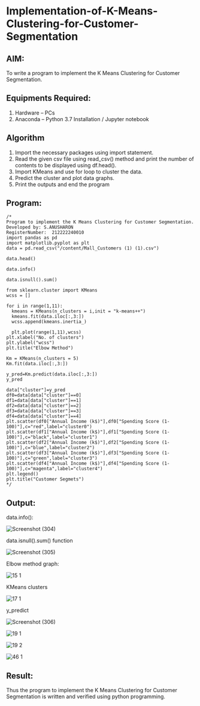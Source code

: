 # Implementation-of-K-Means-Clustering-for-Customer-Segmentation

## AIM:
To write a program to implement the K Means Clustering for Customer Segmentation.

## Equipments Required:
1. Hardware – PCs
2. Anaconda – Python 3.7 Installation / Jupyter notebook

## Algorithm
1. Import the necessary packages using import statement.
2. Read the given csv file using read_csv() method and print the number of contents to be displayed using df.head().
3. Import KMeans and use for loop to cluster the data.
4. Predict the cluster and plot data graphs.
5. Print the outputs and end the program
 
## Program:
```
/*
Program to implement the K Means Clustering for Customer Segmentation.
Developed by: S.ANUSHARON
RegisterNumber:  212222240010
import pandas as pd
import matplotlib.pyplot as plt
data = pd.read_csv("/content/Mall_Customers (1) (1).csv")

data.head()

data.info()

data.isnull().sum()

from sklearn.cluster import KMeans
wcss = []

for i in range(1,11):
  kmeans = KMeans(n_clusters = i,init = "k-means++")
  kmeans.fit(data.iloc[:,3:])
  wcss.append(kmeans.inertia_)
  
  plt.plot(range(1,11),wcss)
plt.xlabel("No. of clusters")
plt.ylabel("wcss")
plt.title("Elbow Method")

Km = KMeans(n_clusters = 5)
Km.fit(data.iloc[:,3:])

y_pred=Km.predict(data.iloc[:,3:])
y_pred

data["cluster"]=y_pred
df0=data[data["cluster"]==0]
df1=data[data["cluster"]==1]
df2=data[data["cluster"]==2]
df3=data[data["cluster"]==3]
df4=data[data["cluster"]==4]
plt.scatter(df0["Annual Income (k$)"],df0["Spending Score (1-100)"],c="red",label="cluster0")
plt.scatter(df1["Annual Income (k$)"],df1["Spending Score (1-100)"],c="black",label="cluster1")
plt.scatter(df2["Annual Income (k$)"],df2["Spending Score (1-100)"],c="blue",label="cluster2")
plt.scatter(df3["Annual Income (k$)"],df3["Spending Score (1-100)"],c="green",label="cluster3")
plt.scatter(df4["Annual Income (k$)"],df4["Spending Score (1-100)"],c="magenta",label="cluster4")
plt.legend()
plt.title("Customer Segmets")
*/
```

## Output:

data.info():

![Screenshot (304)](https://github.com/Anusharonselva/Implementation-of-K-Means-Clustering-for-Customer-Segmentation/assets/119405600/db274c99-da43-4f2c-af96-9878acf42887)

data.isnull().sum() function

![Screenshot (305)](https://github.com/Anusharonselva/Implementation-of-K-Means-Clustering-for-Customer-Segmentation/assets/119405600/4d1da04f-760a-401b-b6a2-ea0dfb6d0b2c)

Elbow method graph:

![15 1](https://github.com/Anusharonselva/Implementation-of-K-Means-Clustering-for-Customer-Segmentation/assets/119405600/e3bd352c-cd0a-4ac3-a8e9-7602de28049f)

KMeans clusters

![17 1](https://github.com/Anusharonselva/Implementation-of-K-Means-Clustering-for-Customer-Segmentation/assets/119405600/6f047290-e9a4-47df-93b9-4ada3e9046d5)

y_predict

![Screenshot (306)](https://github.com/Anusharonselva/Implementation-of-K-Means-Clustering-for-Customer-Segmentation/assets/119405600/d95861ac-5146-49e1-8c56-b0e85bc2a3f5)

![19 1](https://github.com/Anusharonselva/Implementation-of-K-Means-Clustering-for-Customer-Segmentation/assets/119405600/a9829904-d067-4799-9a41-437ff45069c6)

![19 2](https://github.com/Anusharonselva/Implementation-of-K-Means-Clustering-for-Customer-Segmentation/assets/119405600/594a9ea7-a41a-456f-8326-a0e041e96228)

![46 1](https://github.com/Anusharonselva/Implementation-of-K-Means-Clustering-for-Customer-Segmentation/assets/119405600/70203c1c-6aa9-415e-915a-445e071b6bfd)

## Result:
Thus the program to implement the K Means Clustering for Customer Segmentation is written and verified using python programming.
